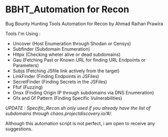# BBHT_Automation for Recon
Bug Bounty Hunting Tools Automation for Recon by Ahmad Raihan Prawira

Tools I'm Using :
- Uncover (Host Enumeration through Shodan or Censys)
- Subfinder (Subdomain Enumeration)
- Httpx (Checking wheter alive or dead subdomains)
- Gau (Fetching Past or Known URL for finding URL Endpoints or Parameters)
- Subjs (Fetching JSfile link actively from the target)
- LinkFinder (Finding Endpoints in JSFiles)
- SecretFinder (Finding Secrets in the JSFiles)
- Ffuf (Fuzzing)
- Dnsx (Finding Origin IP through subdomains via DNS Enumeration)
- Gfx and Gf Pattern (Finding Specific Vulnerabilities)

*UPDATE : Specific_Recon.sh only used if you already have the list of subdomains through chaos.projectdiscovery.io/#/.*

Although this automation script is not perfect, i am open to receive any suggestions.
